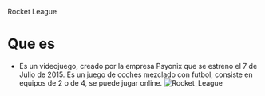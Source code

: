 Rocket League
# Que es
- Es un videojuego, creado por la empresa Psyonix que se estreno el 7 de Julio de 2015. Es un juego de coches mezclado con futbol, consiste en equipos de 2 o de 4, se puede jugar online.
![Rocket_League](https://github.com/user-attachments/assets/6b2ebbec-9731-4613-872b-08f67bef708a)
